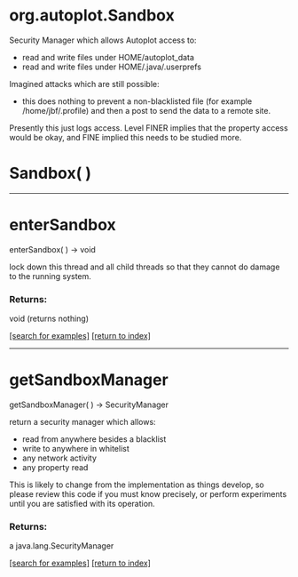 # org.autoplot.Sandbox

Security Manager which allows Autoplot access to:<ul>
 <li>read and write files under HOME/autoplot_data
 <li>read and write files under HOME/.java/.userprefs
 </ul>
 
 Imagined attacks which are still possible:<ul>
 <li> this does nothing to prevent a non-blacklisted file 
 (for example /home/jbf/.profile) and then a post to send the data to
 a remote site.
 </ul>
 
 Presently this just logs access.  Level FINER implies that the property 
 access would be okay, and FINE implied this needs to be studied more.

# Sandbox( )


***
<a name="enterSandbox"></a>
# enterSandbox
enterSandbox(  ) &rarr; void

lock down this thread and all child threads so that they cannot do damage
 to the running system.

### Returns:
void (returns nothing)


<a href="https://github.com/autoplot/dev/search?q=enterSandbox&unscoped_q=enterSandbox">[search for examples]</a>
<a href="https://github.com/autoplot/documentation/blob/master/javadoc/index-all.md">[return to index]</a>

***
<a name="getSandboxManager"></a>
# getSandboxManager
getSandboxManager(  ) &rarr; SecurityManager

return a security manager which allows:<ul>
 <li>read from anywhere besides a blacklist
 <li>write to anywhere in whitelist
 <li>any network activity
 <li>any property read
 </ul>
 This is likely to change from the implementation as things develop, so
 please review this code if you must know precisely, or perform 
 experiments until you are satisfied with its operation.

### Returns:
a java.lang.SecurityManager


<a href="https://github.com/autoplot/dev/search?q=getSandboxManager&unscoped_q=getSandboxManager">[search for examples]</a>
<a href="https://github.com/autoplot/documentation/blob/master/javadoc/index-all.md">[return to index]</a>

